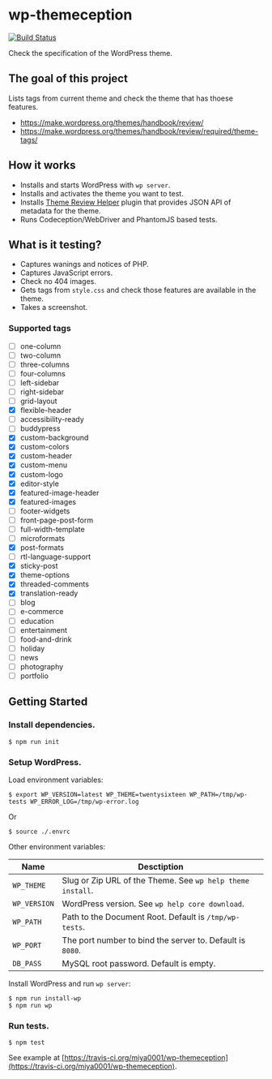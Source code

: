 # wp-themeception

[![Build Status](https://travis-ci.org/miya0001/wp-themeception.svg?branch=master)](https://travis-ci.org/miya0001/wp-themeception)

Check the specification of the WordPress theme.

## The goal of this project

Lists tags from current theme and check the theme that has thoese features.

* https://make.wordpress.org/themes/handbook/review/
* https://make.wordpress.org/themes/handbook/review/required/theme-tags/

## How it works

* Installs and starts WordPress with `wp server`.
* Installs and activates the theme you want to test.
* Installs [Theme Review Helper](https://github.com/miya0001/theme-review-helper) plugin that provides JSON API of metadata for the theme.
* Runs Codeception/WebDriver and PhantomJS based tests.

## What is it testing?

* Captures wanings and notices of PHP.
* Captures JavaScript errors.
* Check no 404 images.
* Gets tags from `style.css` and check those features are available in the theme.
* Takes a screenshot.

### Supported tags

* [ ] one-column
* [ ] two-column
* [ ] three-columns
* [ ] four-columns
* [ ] left-sidebar
* [ ] right-sidebar
* [ ] grid-layout
* [x] flexible-header
* [ ] accessibility-ready
* [ ] buddypress
* [x] custom-background
* [x] custom-colors
* [x] custom-header
* [x] custom-menu
* [x] custom-logo
* [x] editor-style
* [x] featured-image-header
* [x] featured-images
* [ ] footer-widgets
* [ ] front-page-post-form
* [ ] full-width-template
* [ ] microformats
* [x] post-formats
* [ ] rtl-language-support
* [x] sticky-post
* [x] theme-options
* [x] threaded-comments
* [x] translation-ready
* [ ] blog
* [ ] e-commerce
* [ ] education
* [ ] entertainment
* [ ] food-and-drink
* [ ] holiday
* [ ] news
* [ ] photography
* [ ] portfolio

## Getting Started

### Install dependencies.

```
$ npm run init
```

### Setup WordPress.

Load environment variables:

```
$ export WP_VERSION=latest WP_THEME=twentysixteen WP_PATH=/tmp/wp-tests WP_ERROR_LOG=/tmp/wp-error.log
```

Or

```
$ source ./.envrc
```

Other environment variables:

| Name         | Desctiption                                                |
|--------------|------------------------------------------------------------|
| `WP_THEME`   | Slug or Zip URL of the Theme. See `wp help theme install`. |
| `WP_VERSION` | WordPress version. See `wp help core download`.            |
| `WP_PATH`    | Path to the Document Root. Default is `/tmp/wp-tests`.     |
| `WP_PORT`    | The port number to bind the server to. Default is `8080`.  |
| `DB_PASS`    | MySQL root password. Default is empty.                     |

Install WordPress and run `wp server`:

```
$ npm run install-wp
$ npm run wp
```

### Run tests.

```
$ npm test
```

See example at [https://travis-ci.org/miya0001/wp-themeception](https://travis-ci.org/miya0001/wp-themeception).
